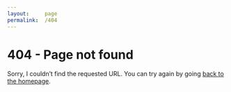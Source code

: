 ```yaml
---
layout:     page
permalink:  /404
---
```

404 - Page not found
====================
Sorry, I couldn’t find the requested URL. You can try again by going [back to the homepage](/).
